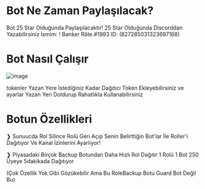 # Bot Ne Zaman Paylaşılacak? 
Bot 25 Star Olduğunda Paylaşılacaktır!
25 Star Olduğunda Discorddan Yazabilirsiniz İsmim: ! Banker Râte.#1993 ID: (827285031323697168)

# Bot Nasıl Çalışır

![image](https://user-images.githubusercontent.com/85123990/129130136-c4578d0b-f947-4696-a2a0-ef1df4d490fa.png)

tokenler Yazan Yere İstediğiniz Kadar Dağıtıcı Token Ekleyebilirsiniz ve ayarlar Yazan Yeri Doldurup Rahatlıkla Kullanabilirsiniz 

# Botun Özellikleri

❯ Sunuucda Rol Silince Rolü Geri Açıp Senin Belirttiğin Bot'lar İle Roller'i Dağıtıyor Ve Kanal İzinlerini Ayarlıyor!

❯ Piyasadaki Birçok Backup Botundan Daha Hızlı Rol Dağıtır 1 Rolü 1 Bot 250 Üyeye 5dakikada Dağıtıyor

(Çok Özellik Yok Gibi Gözükebilir Ama Bu RoleBackup Botu Guard Bot Değil Bu)

